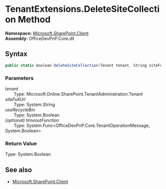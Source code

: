 # TenantExtensions.DeleteSiteCollection Method  
  

**Namespace:** [Microsoft.SharePoint.Client](Microsoft.SharePoint.Client.md)  
**Assembly:** OfficeDevPnP.Core.dll  
## Syntax
```C#
public static boolean DeleteSiteCollection(Tenant tenant, String siteFullUrl, Boolean useRecycleBin, Func<TenantOperationMessage, Boolean> timeoutFunction)
```
### Parameters
*tenant*  
&emsp;&emsp;Type: Microsoft.Online.SharePoint.TenantAdministration.Tenant  
*siteFullUrl*  
&emsp;&emsp;Type: System.String  
*useRecycleBin*  
&emsp;&emsp;Type: System.Boolean  
*(optional) timeoutFunction*  
&emsp;&emsp;Type: System.Func<OfficeDevPnP.Core.TenantOperationMessage, System.Boolean>  
### Return Value
Type: System.Boolean  

## See also
- [Microsoft.SharePoint.Client](Microsoft.SharePoint.Client.md)
